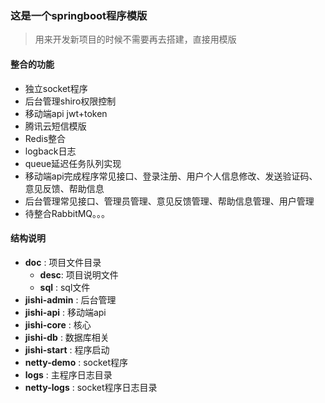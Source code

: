 ### 这是一个springboot程序模版
> 用来开发新项目的时候不需要再去搭建，直接用模版

#### 整合的功能
* 独立socket程序
* 后台管理shiro权限控制
* 移动端api jwt+token
* 腾讯云短信模版
* Redis整合
* logback日志
* queue延迟任务队列实现
* 移动端api完成程序常见接口、登录注册、用户个人信息修改、发送验证码、意见反馈、帮助信息
* 后台管理常见接口、管理员管理、意见反馈管理、帮助信息管理、用户管理
* 待整合RabbitMQ。。。

#### 结构说明
* **doc** : 项目文件目录
  * **desc**: 项目说明文件
  * **sql** : sql文件
* **jishi-admin** : 后台管理
* **jishi-api** : 移动端api
* **jishi-core** : 核心
* **jishi-db** : 数据库相关
* **jishi-start** : 程序启动
* **netty-demo** : socket程序
* **logs** : 主程序日志目录
* **netty-logs** : socket程序日志目录